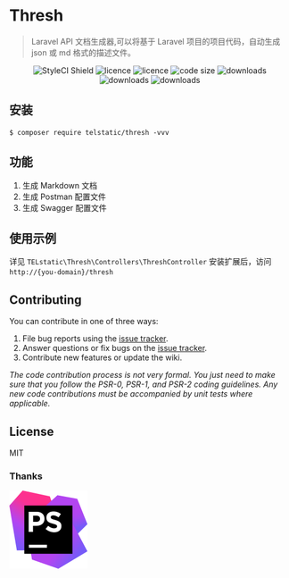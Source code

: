 # Thresh

> Laravel API 文档生成器,可以将基于 Laravel 项目的项目代码，自动生成 json 或 md 格式的描述文件。

<p align="center">
    <img src="https://github.styleci.io/repos/360407965/shield?branch=master" alt="StyleCI Shield">
    <img src="https://img.shields.io/packagist/v/telstatic/thresh.svg?style=flat-square" alt="licence" />
    <img src="https://img.shields.io/packagist/l/telstatic/thresh.svg?style=flat-square" alt="licence" />
    <img src="https://img.shields.io/github/languages/code-size/telstatic/thresh.svg?style=flat-square" alt="code size" />
    <img src="https://img.shields.io/packagist/dt/telstatic/thresh.svg?style=flat-square" alt="downloads" />
    <img src="https://img.shields.io/packagist/dm/telstatic/thresh.svg?style=flat-square" alt="downloads" />
    <img src="https://img.shields.io/packagist/php-v/telstatic/thresh.svg?style=flat-square" alt="downloads" />

</p>

## 安装

```shell
$ composer require telstatic/thresh -vvv
```

## 功能

1. 生成 Markdown 文档
2. 生成 Postman 配置文件
3. 生成 Swagger 配置文件

## 使用示例

详见 `TELstatic\Thresh\Controllers\ThreshController`
安装扩展后，访问 `http://{you-domain}/thresh`

## Contributing

You can contribute in one of three ways:

1. File bug reports using the [issue tracker](https://github.com/telstatic/thresh/issues).
2. Answer questions or fix bugs on the [issue tracker](https://github.com/telstatic/thresh/issues).
3. Contribute new features or update the wiki.

_The code contribution process is not very formal. You just need to make sure that you follow the PSR-0, PSR-1, and PSR-2 coding guidelines. Any new code contributions must be accompanied by unit tests where applicable._

## License

MIT

### Thanks

[![](phpstorm.svg)](https://www.jetbrains.com)